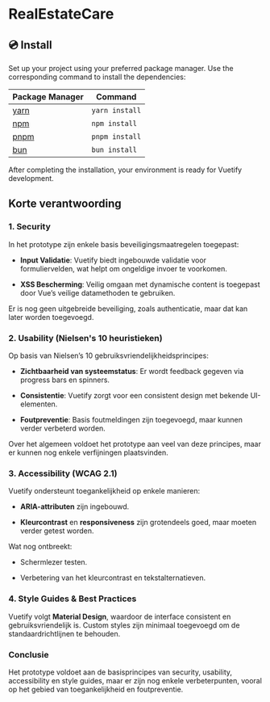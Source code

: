 # RealEstateCare


## 💿 Install

Set up your project using your preferred package manager. Use the corresponding command to install the dependencies:

| Package Manager                                                | Command        |  
|---------------------------------------------------------------|----------------|  
| [yarn](https://yarnpkg.com/getting-started)                   | `yarn install` |  
| [npm](https://docs.npmjs.com/cli/v7/commands/npm-install)     | `npm install`  |  
| [pnpm](https://pnpm.io/installation)                          | `pnpm install` |  
| [bun](https://bun.sh/#getting-started)                        | `bun install`  |  

After completing the installation, your environment is ready for Vuetify development.

## Korte verantwoording
### 1. Security

In het prototype zijn enkele basis beveiligingsmaatregelen toegepast:

-  **Input Validatie**: Vuetify biedt ingebouwde validatie voor formuliervelden, wat helpt om ongeldige invoer te voorkomen.

-  **XSS Bescherming**: Veilig omgaan met dynamische content is toegepast door Vue’s veilige datamethoden te gebruiken.



Er is nog geen uitgebreide beveiliging, zoals authenticatie, maar dat kan later worden toegevoegd.



### 2. Usability (Nielsen's 10 heuristieken)

Op basis van Nielsen’s 10 gebruiksvriendelijkheidsprincipes:

-  **Zichtbaarheid van systeemstatus**: Er wordt feedback gegeven via progress bars en spinners.

-  **Consistentie**: Vuetify zorgt voor een consistent design met bekende UI-elementen.

-  **Foutpreventie**: Basis foutmeldingen zijn toegevoegd, maar kunnen verder verbeterd worden.



Over het algemeen voldoet het prototype aan veel van deze principes, maar er kunnen nog enkele verfijningen plaatsvinden.



### 3. Accessibility (WCAG 2.1)

Vuetify ondersteunt toegankelijkheid op enkele manieren:

-   **ARIA-attributen** zijn ingebouwd.

-  **Kleurcontrast** en **responsiveness** zijn grotendeels goed, maar moeten verder getest worden.



Wat nog ontbreekt:

- Schermlezer testen.

- Verbetering van het kleurcontrast en tekstalternatieven.



### 4. Style Guides & Best Practices

Vuetify volgt **Material Design**, waardoor de interface consistent en gebruiksvriendelijk is. Custom styles zijn minimaal toegevoegd om de standaardrichtlijnen te behouden.



### Conclusie

Het prototype voldoet aan de basisprincipes van security, usability, accessibility en style guides, maar er zijn nog enkele verbeterpunten, vooral op het gebied van toegankelijkheid en foutpreventie.